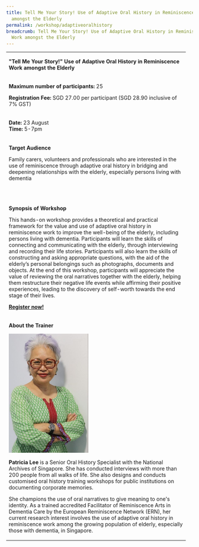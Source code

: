 ```yaml
---
title: Tell Me Your Story! Use of Adaptive Oral History in Reminiscence Work
  amongst the Elderly
permalink: /workshop/adaptiveoralhistory
breadcrumb: Tell Me Your Story! Use of Adaptive Oral History in Reminiscence
  Work amongst the Elderly
---
```

<table>
<tbody>
<tr>
<td width="471">
<p><strong>"Tell Me Your Story!" Use of Adaptive Oral History in Reminiscence Work amongst the Elderly </strong></p>
</td>
</tr>
<tr>
<td width="471">
<p><strong>Maximum number of participants: </strong>25</p>
<p><strong>Registration Fee: </strong>SGD 27.00 per participant (SGD 28.90 inclusive of 7% GST)</p>
</td>
</tr>
<tr>
<td width="471">
<p><strong>Date: </strong>23 August
<br><strong>Time: </strong>5-7pm

</td>
</tr>
<tr>
<td width="471">
<p><strong>Target Audience</strong></p>
<p>Family carers, volunteers and professionals who are interested in the use of reminiscence through adaptive oral history in bridging and deepening relationships with the elderly, especially persons living with dementia</p>
<p><em>&nbsp;</em></p>
</td>
</tr>
<tr>
<td width="471">
<p><strong>Synopsis of Workshop</strong></p>
<p>This hands-on workshop provides a theoretical and practical framework for the value and use of adaptive oral history in reminiscence work to improve the well-being of the elderly, including persons living with dementia. Participants will learn the skills of connecting and communicating with the elderly, through interviewing and recording their life stories. Participants will also learn the skills of constructing and asking appropriate questions, with the aid of the elderly&rsquo;s personal belongings such as photographs, documents and objects. At the end of this workshop, participants will appreciate the value of reviewing the oral narratives together with the elderly, helping them restructure their negative life events while affirming their positive experiences, leading to the discovery of self-worth towards the end stage of their lives.</p>
<p></p>
<p><strong><a href="https://www.nlb.gov.sg/golibrary2/e/ioha2020workshop1">Register now!</a></strong></p>
</td>
</tr>
<tr>
<td width="471">
<p><strong>About the Trainer</strong></p>
<img src="/images/patricialee.png" alt="Patricia Lee" style="width:215px;" /> 
<p><strong>Patricia Lee</strong> is a Senior Oral History Specialist with the National Archives of Singapore. She has conducted interviews with more than 200 people from all walks of life. She also designs and conducts customised oral history training workshops for public institutions on documenting corporate memories.</p>
<p>She champions the use of oral narratives to give meaning to one's identity.&nbsp;As a trained accredited Facilitator of Reminiscence Arts in Dementia Care by the European Reminiscence Network (ERN), her current research interest involves the use of adaptive oral history in reminiscence work among the growing population of elderly, especially those with dementia, in Singapore.</p>
</td>
</tr>
</tbody>
</table>